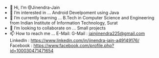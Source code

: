 - 👋 Hi, I’m @Jinendra-Jain
- 👀 I’m interested in ...
Android Develpoment using Java
- 🌱 I’m currently learning ...
B.Tech in Computer Science and Engineering from Indian Institute of Information Technology, Surat
- 💞️ I’m looking to collaborate on ...
Small projects
- 📫 How to reach me ... 
E-Mail: G-Mail : jainjinendra225@gmail.com
LinkedIn : https://www.linkedin.com/in/jinendra-jain-a49149176/
Facebook : https://www.facebook.com/profile.php?id=100030471471654
<!---
Jinendra-Jain/Jinendra-Jain is a ✨ special ✨ repository because its `README.md` (this file) appears on your GitHub profile.
You can click the Preview link to take a look at your changes.
--->
